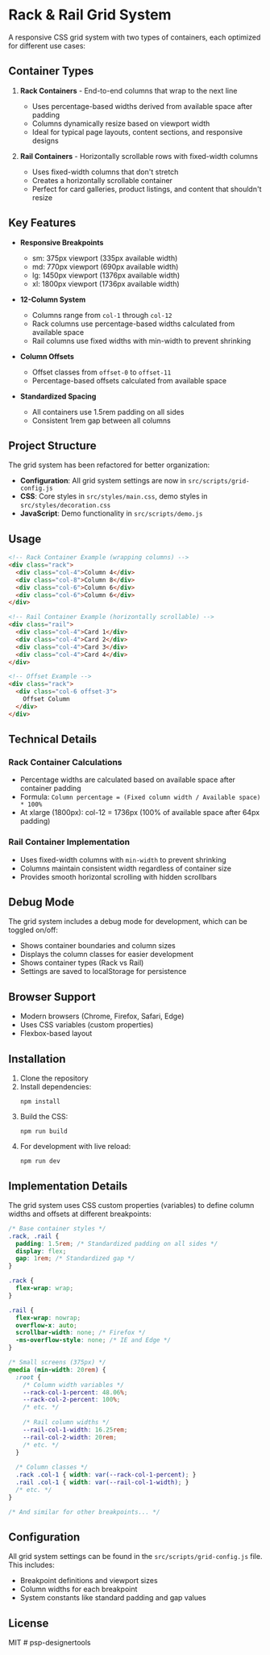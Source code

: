 # Rack & Rail Grid System

A responsive CSS grid system with two types of containers, each optimized for different use cases:

## Container Types

1. **Rack Containers** - End-to-end columns that wrap to the next line
   - Uses percentage-based widths derived from available space after padding
   - Columns dynamically resize based on viewport width
   - Ideal for typical page layouts, content sections, and responsive designs

2. **Rail Containers** - Horizontally scrollable rows with fixed-width columns  
   - Uses fixed-width columns that don't stretch
   - Creates a horizontally scrollable container
   - Perfect for card galleries, product listings, and content that shouldn't resize

## Key Features

- **Responsive Breakpoints**
  - sm: 375px viewport (335px available width)
  - md: 770px viewport (690px available width)
  - lg: 1450px viewport (1376px available width)
  - xl: 1800px viewport (1736px available width)

- **12-Column System**
  - Columns range from `col-1` through `col-12`
  - Rack columns use percentage-based widths calculated from available space
  - Rail columns use fixed widths with min-width to prevent shrinking

- **Column Offsets**
  - Offset classes from `offset-0` to `offset-11`
  - Percentage-based offsets calculated from available space

- **Standardized Spacing**
  - All containers use 1.5rem padding on all sides
  - Consistent 1rem gap between all columns

## Project Structure

The grid system has been refactored for better organization:

- **Configuration**: All grid system settings are now in `src/scripts/grid-config.js`
- **CSS**: Core styles in `src/styles/main.css`, demo styles in `src/styles/decoration.css`
- **JavaScript**: Demo functionality in `src/scripts/demo.js`

## Usage

```html
<!-- Rack Container Example (wrapping columns) -->
<div class="rack">
  <div class="col-4">Column 4</div>
  <div class="col-8">Column 8</div>
  <div class="col-6">Column 6</div>
  <div class="col-6">Column 6</div>
</div>

<!-- Rail Container Example (horizontally scrollable) -->
<div class="rail">
  <div class="col-4">Card 1</div>
  <div class="col-4">Card 2</div>
  <div class="col-4">Card 3</div>
  <div class="col-4">Card 4</div>
</div>

<!-- Offset Example -->
<div class="rack">
  <div class="col-6 offset-3">
    Offset Column
  </div>
</div>
```

## Technical Details

### Rack Container Calculations

- Percentage widths are calculated based on available space after container padding
- Formula: `Column percentage = (Fixed column width / Available space) * 100%`
- At xlarge (1800px): col-12 = 1736px (100% of available space after 64px padding)

### Rail Container Implementation

- Uses fixed-width columns with `min-width` to prevent shrinking
- Columns maintain consistent width regardless of container size
- Provides smooth horizontal scrolling with hidden scrollbars

## Debug Mode

The grid system includes a debug mode for development, which can be toggled on/off:

- Shows container boundaries and column sizes
- Displays the column classes for easier development
- Shows container types (Rack vs Rail)
- Settings are saved to localStorage for persistence

## Browser Support

- Modern browsers (Chrome, Firefox, Safari, Edge)
- Uses CSS variables (custom properties)
- Flexbox-based layout

## Installation

1. Clone the repository
2. Install dependencies:
   ```
   npm install
   ```
3. Build the CSS:
   ```
   npm run build
   ```
4. For development with live reload:
   ```
   npm run dev
   ```

## Implementation Details

The grid system uses CSS custom properties (variables) to define column widths and offsets at different breakpoints:

```css
/* Base container styles */
.rack, .rail {
  padding: 1.5rem; /* Standardized padding on all sides */
  display: flex;
  gap: 1rem; /* Standardized gap */
}

.rack {
  flex-wrap: wrap;
}

.rail {
  flex-wrap: nowrap;
  overflow-x: auto;
  scrollbar-width: none; /* Firefox */
  -ms-overflow-style: none; /* IE and Edge */
}

/* Small screens (375px) */
@media (min-width: 20rem) {
  :root {
    /* Column width variables */
    --rack-col-1-percent: 48.06%;
    --rack-col-2-percent: 100%;
    /* etc. */
    
    /* Rail column widths */
    --rail-col-1-width: 16.25rem;
    --rail-col-2-width: 20rem;
    /* etc. */
  }
  
  /* Column classes */
  .rack .col-1 { width: var(--rack-col-1-percent); }
  .rail .col-1 { width: var(--rail-col-1-width); }
  /* etc. */
}

/* And similar for other breakpoints... */
```

## Configuration

All grid system settings can be found in the `src/scripts/grid-config.js` file. This includes:

- Breakpoint definitions and viewport sizes
- Column widths for each breakpoint
- System constants like standard padding and gap values

## License

MIT # psp-designertools
